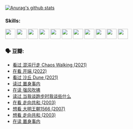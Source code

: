 
[![Anurag's github stats](https://github-readme-stats.vercel.app/api?username=w940853815)](https://github.com/anuraghazra/github-readme-stats)

### Skills:

<code><img height="32" src="https://cdn.jsdelivr.net/npm/simple-icons@v5/icons/python.svg"></code>
<code><img height="32" src="https://cdn.jsdelivr.net/npm/simple-icons@v5/icons/javascript.svg"></code>
<code><img height="32" src="https://cdn.jsdelivr.net/npm/simple-icons@v5/icons/django.svg"></code>
<code><img height="32" src="https://cdn.jsdelivr.net/npm/simple-icons@v5/icons/flask.svg"></code>
<code><img height="32" src="https://cdn.jsdelivr.net/npm/simple-icons@v5/icons/vuetify.svg"></code>
<code><img height="32" src="https://cdn.jsdelivr.net/npm/simple-icons@v5/icons/git.svg"></code>
<code><img height="32" src="https://cdn.jsdelivr.net/npm/simple-icons@v5/icons/docker.svg"></code>
<code><img height="32" src="https://cdn.jsdelivr.net/npm/simple-icons@v5/icons/postgresql.svg"></code>
<code><img height="32" src="https://cdn.jsdelivr.net/npm/simple-icons@v5/icons/elasticsearch.svg"></code>
<code><img height="32" src="https://cdn.jsdelivr.net/npm/simple-icons@v5/icons/macos.svg"></code>
<code><img height="32" src="https://cdn.jsdelivr.net/npm/simple-icons@v5/icons/linux.svg"></code>

### 🗣 豆瓣:

<!-- DOUBAN-ACTIVITIES:START -->
- [看过 混沌行走 Chaos Walking‎ (2021)](https://www.douban.com/people/136069238/status/3734828206/?_i=43072179)
- [在看 开端‎ (2022)](https://www.douban.com/people/136069238/status/3733533297/?_i=43072179)
- [看过 沙丘 Dune‎ (2021)](https://www.douban.com/people/136069238/status/3726869471/?_i=43072179)
- [读过 置身事内](https://www.douban.com/people/136069238/status/3726223867/?_i=43072179)
- [在读 强风吹拂](https://www.douban.com/people/136069238/status/3725395475/?_i=43072179)
- [读过 当我谈跑步时我谈些什么](https://www.douban.com/people/136069238/status/3715422296/?_i=43072179)
- [在看 走向共和‎ (2003)](https://www.douban.com/people/136069238/status/3711470443/?_i=43072179)
- [想看 大明王朝1566‎ (2007)](https://www.douban.com/people/136069238/status/3710980213/?_i=43072179)
- [想看 走向共和‎ (2003)](https://www.douban.com/people/136069238/status/3710980002/?_i=43072179)
- [在读 置身事内](https://www.douban.com/people/136069238/status/3710472151/?_i=43072179)
<!-- DOUBAN-ACTIVITIES:END -->
<!--
**w940853815/w940853815** is a ✨ _special_ ✨ repository because its `README.md` (this file) appears on your GitHub profile.

Here are some ideas to get you started:

- 🔭 I’m currently working on ...
- 🌱 I’m currently learning ...
- 👯 I’m looking to collaborate on ...
- 🤔 I’m looking for help with ...
- 💬 Ask me about ...
- 📫 How to reach me: ...
- 😄 Pronouns: ...
- ⚡ Fun fact: ...
-->
